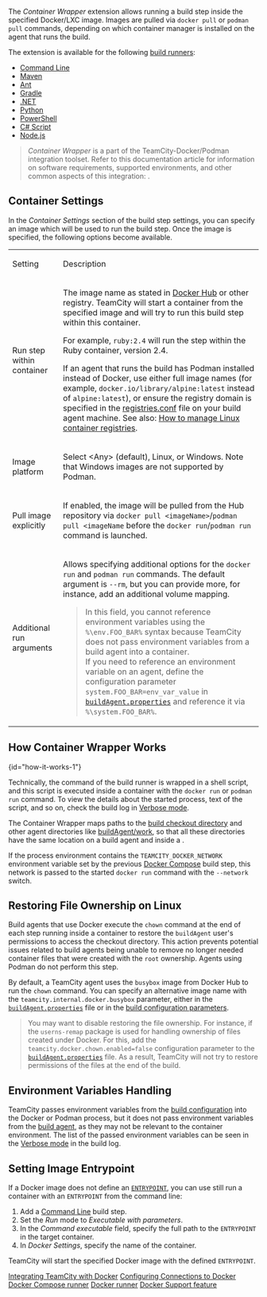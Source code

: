 [//]: # (title: Container Wrapper)
[//]: # (auxiliary-id: Container Wrapper;Docker Wrapper)

The _Container Wrapper_ extension allows running a build step inside the specified Docker/LXC image. Images are pulled via `docker pull` or `podman pull` commands, depending on which container manager is installed on the agent that runs the build.

The extension is available for the following [build runners](build-runner.md):

* [Command Line](command-line.md)
* [Maven](maven.md)
* [Ant](ant.md)
* [Gradle](gradle.md)
* [.NET](net.md)
* [Python](python.md)
* [PowerShell](powershell.md)
* [C# Script](c-script.md)
* [Node.js](nodejs.md)


>_Container Wrapper_ is a part of the TeamCity-Docker/Podman integration toolset. Refer to this documentation article for information on software requirements, supported environments, and other common aspects of this integration: [](integrating-teamcity-with-container-managers.md).

## Container Settings

In the _Container Settings_ section of the build step settings, you can specify an image which will be used to run the build step. Once the image is specified, the following options become available.

<table><tr>

<td>

Setting

</td>

<td>

Description

</td></tr><tr>

<td>

Run step within container

</td>

<td>

The image name as stated in [Docker Hub](https://hub.docker.com/) or other registry. TeamCity will start a container from the specified image and will try to run this build step within this container.

For example, `ruby:2.4` will run the step within the Ruby container, version 2.4.

If an agent that runs the build has Podman installed instead of Docker, use either full image names (for example, `docker.io/library/alpine:latest` instead of `alpine:latest`), or ensure the registry domain is specified in the [registries.conf](integrating-teamcity-with-container-managers.md#Environment+Requirements) file on your build agent machine. See also: [How to manage Linux container registries](https://www.redhat.com/sysadmin/manage-container-registries).

</td></tr><tr>

<td>

Image platform

</td>

<td>

Select &lt;Any&gt; (default), Linux, or Windows. Note that Windows images are not supported by Podman.

</td></tr><tr>

<td>

Pull image explicitly

</td>

<td>

If enabled, the image will be pulled from the Hub repository via `docker pull <imageName>`/`podman pull <imageName` before the `docker run`/`podman run` command is launched.

</td></tr><tr>

<td>

Additional run arguments

</td>

<td>

Allows specifying additional options for the `docker run` and `podman run` commands. The default argument is `--rm`, but you can provide more, for instance, add an additional volume mapping.

>In this field, you cannot reference environment variables using the `%\env.FOO_BAR%` syntax because TeamCity does not pass environment variables from a build agent into a container.  
If you need to reference an environment variable on an agent, define the configuration parameter `system.FOO_BAR=env_var_value` in [`buildAgent.properties`](configure-agent-installation.md) and reference it via `%\system.FOO_BAR%`.

</td></tr></table>

## How Container Wrapper Works
{id="how-it-works-1"}

Technically, the command of the build runner is wrapped in a shell script, and this script is executed inside a container with the `docker run` or `podman run` command. To view the details about the started process, text of the script, and so on, check the build log in [Verbose mode](build-log.md#Viewing+Build+Log).

The Container Wrapper maps paths to the [build checkout directory](build-checkout-directory.md) and other agent directories like <path>[buildAgent/work](agent-work-directory.md)</path>, so that all these directories have the same location on a build agent and inside a [](container-wrapper.md).

If the process environment contains the `TEAMCITY_DOCKER_NETWORK` environment variable set by the previous [Docker Compose](docker-compose.md) build step, this network is passed to the started `docker run` command with the `--network` switch.
                                     
## Restoring File Ownership on Linux

Build agents that use Docker execute the `chown` command at the end of each step running inside a container to restore the `buildAgent` user's permissions to access the checkout directory. This action prevents potential issues related to build agents being unable to remove no longer needed container files that were created with the `root` ownership. Agents using Podman do not perform this step.

By default, a TeamCity agent uses the `busybox` image from Docker Hub to run the `chown` command. You can specify an alternative image name with the `teamcity.internal.docker.busybox` parameter, either in the [`buildAgent.properties`](configure-agent-installation.md) file or in the [build configuration parameters](configuring-build-parameters.md).

>You may want to disable restoring the file ownership. For instance, if the `userns-remap` package is used for handling ownership of files created under Docker. For this, add the `teamcity.docker.chown.enabled=false` configuration parameter to the [`buildAgent.properties`](configure-agent-installation.md) file. As a result, TeamCity will not try to restore permissions of the files at the end of the build.

## Environment Variables Handling

TeamCity passes environment variables from the [build configuration](managing-builds.md) into the Docker or Podman process, but it does not pass environment variables from the [build agent](build-agent.md), as they may not be relevant to the container environment. The list of the passed environment variables can be seen in the [Verbose mode](build-log.md#Viewing+Build+Log) in the build log.

## Setting Image Entrypoint

If a Docker image does not define an [`ENTRYPOINT`](https://docs.docker.com/engine/reference/builder/#entrypoint), you can use still run a container with an `ENTRYPOINT` from the command line:
1. Add a [Command Line](command-line.md) build step.
2. Set the _Run_ mode to _Executable with parameters_.
3. In the _Command executable_ field, specify the full path to the `ENTRYPOINT` in the target container.
4. In _Docker Settings_, specify the name of the container.

TeamCity will start the specified Docker image with the defined `ENTRYPOINT`.

<seealso>
        <category ref="admin-guide">
            <a href="integrating-teamcity-with-container-managers.md">Integrating TeamCity with Docker</a>
            <a href="configuring-connections-to-docker.md">Configuring Connections to Docker</a>
            <a href="docker-compose.md">Docker Compose runner</a>
            <a href="docker.md">Docker runner</a>
            <a href="docker-support.md">Docker Support feature</a>
        </category>
</seealso>
